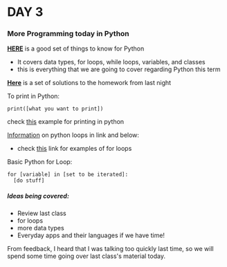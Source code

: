 # DAY 3

### More Programming today in Python

__[HERE](https://ideone.com/CLD7lC)__ is a good set of things to know for Python
- It covers data types, for loops, while loops, variables, and classes
- this is everything that we are going to cover regarding Python this term

__[Here](https://ideone.com/sl3AaJ)__ is a set of solutions to the homework from last night


To print in Python:
```
print([what you want to print])
```
check [this](https://ideone.com/a9HiHu) example for printing in python

[Information](https://www.w3schools.com/python/python_for_loops.asp) on python loops in link and below:
- check [this](https://ideone.com/sl3AaJ) link for examples of for loops

Basic Python for Loop:
```
for [variable] in [set to be iterated]:
  [do stuff]
```

##### Ideas being covered:
- Review last class
- for loops
- more data types
- Everyday apps and their languages if we have time!

From feedback, I heard that I was talking too quickly last time, so we will spend some time going over last class's material today. 
